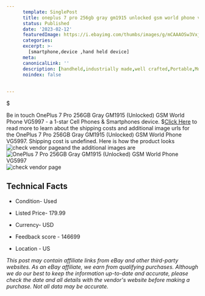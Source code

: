 ```yaml
---
      template: SinglePost
      title: oneplus 7 pro 256gb gray gm1915 unlocked gsm world phone vg5997
      status: Published
      date: '2023-02-12'
      featuredImage: https://i.ebayimg.com/thumbs/images/g/mCAAAOSw3Vxj4Zxv/s-l225.jpg
      categories: 
      excerpt: >-
        [smartphone,device ,hand held device]
      meta:
      canonicalLink: ''
      description: [handheld,industrially made,well crafted,Portable,Mobile,Compact,Convenient,Lightweight,Maneuverable,Man-portable,Miniature,Carriable,Hand-held,Light,Holdable,Transportable,Mobile device,Pocket-sized,On-the-go,Wireless,Cordless,Compact size,Convenient size, smartphone,device ,hand held device]
      noindex: false
      
        
---
```

$

Be in touch OnePlus 7 Pro 256GB Gray GM1915 (Unlocked) GSM World Phone VG5997 - a 1-star Cell Phones & Smartphones device.
$[Click Here](https://www.ebay.com/itm/304796028729?hash=item46f7424f39%3Ag%3AmCAAAOSw3Vxj4Zxv&mkevt=1&mkcid=1&mkrid=711-53200-19255-0&campid=%253CePNCampaignId%253E&customid=%253CreferenceId%253E&toolid=10049) to read more to learn about the shipping costs and additional image urls for the OnePlus 7 Pro 256GB Gray GM1915 (Unlocked) GSM World Phone VG5997. Shipping cost is undefined. Here is how the product looks ![check vendor page](https://i.ebayimg.com/thumbs/images/g/mCAAAOSw3Vxj4Zxv/s-l225.jpg)and the additional images are![OnePlus 7 Pro 256GB Gray GM1915 (Unlocked) GSM World Phone VG5997](https://i.ebayimg.com/images/g/mCAAAOSw3Vxj4Zxv/s-l1600.jpg)![check vendor page](https://origin-galleryplus.ebayimg.com/ws/web/304796028729_2_0_1/225x225.jpg,https://origin-galleryplus.ebayimg.com/ws/web/304796028729_3_0_1/225x225.jpg,https://origin-galleryplus.ebayimg.com/ws/web/304796028729_4_0_1/225x225.jpg,https://origin-galleryplus.ebayimg.com/ws/web/304796028729_5_0_1/225x225.jpg,https://origin-galleryplus.ebayimg.com/ws/web/304796028729_6_0_1/225x225.jpg,https://origin-galleryplus.ebayimg.com/ws/web/304796028729_7_0_1/225x225.jpg,https://origin-galleryplus.ebayimg.com/ws/web/304796028729_8_0_1/225x225.jpg,https://origin-galleryplus.ebayimg.com/ws/web/304796028729_9_0_1/225x225.jpg)



 ## Technical Facts 



     
      

 - Condition- Used 


      

 - Listed Price- 179.99 


      

 - Currency- USD 


      

 - Feedback score - 146699 


      

 - Location - US 


      
      

 *_This post may contain affiliate links from eBay and other third-party websites. As an eBay affiliate, we earn from qualifying purchases. Although we do our best to keep the information up-to-date and accurate, please check the date and all details with the vendor's website before making a purchase. Not all data may be accurate._*






